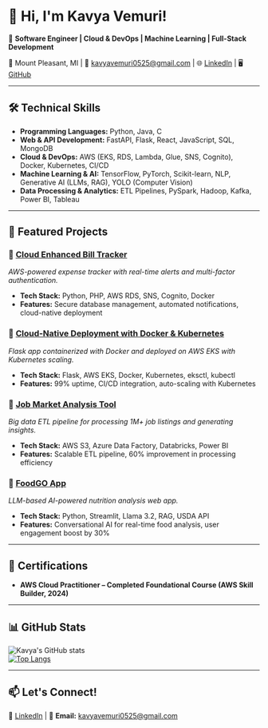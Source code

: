 

<!--
**Kavyavemuri25/Kavyavemuri25** is a ✨ _special_ ✨ repository because its `README.md` (this file) appears on your GitHub profile.

Here are some ideas to get you started:

- 🔭 I’m currently working on ...
- 🌱 I’m currently learning ...
- 👯 I’m looking to collaborate on ...
- 🤔 I’m looking for help with ...
- 💬 Ask me about ...
- 📫 How to reach me: ...
- 😄 Pronouns: ...
- ⚡ Fun fact: ...
-->

# 👋 Hi, I'm Kavya Vemuri!  
🚀 **Software Engineer | Cloud & DevOps | Machine Learning | Full-Stack Development**  

📍 Mount Pleasant, MI | 📧 kavyavemuri0525@gmail.com | 🌐 [LinkedIn](https://www.linkedin.com/in/kavya-vemuri25/) | 🖥️ [GitHub](https://github.com/Kavyavemuri25)  

---

## 🛠️ Technical Skills  

- **Programming Languages:** Python, Java, C  
- **Web & API Development:** FastAPI, Flask, React, JavaScript, SQL, MongoDB  
- **Cloud & DevOps:** AWS (EKS, RDS, Lambda, Glue, SNS, Cognito), Docker, Kubernetes, CI/CD  
- **Machine Learning & AI:** TensorFlow, PyTorch, Scikit-learn, NLP, Generative AI (LLMs, RAG), YOLO (Computer Vision)  
- **Data Processing & Analytics:** ETL Pipelines, PySpark, Hadoop, Kafka, Power BI, Tableau  

---

## 📌 Featured Projects  

### 🔹 [Cloud Enhanced Bill Tracker](https://github.com/Kavyavemuri25/cloud-bill-tracker)  
*AWS-powered expense tracker with real-time alerts and multi-factor authentication.*  
- **Tech Stack:** Python, PHP, AWS RDS, SNS, Cognito, Docker  
- **Features:** Secure database management, automated notifications, cloud-native deployment  

### 🔹 [Cloud-Native Deployment with Docker & Kubernetes](https://github.com/Kavyavemuri25/cloud-native-deployment)  
*Flask app containerized with Docker and deployed on AWS EKS with Kubernetes scaling.*  
- **Tech Stack:** Flask, AWS EKS, Docker, Kubernetes, eksctl, kubectl  
- **Features:** 99% uptime, CI/CD integration, auto-scaling with Kubernetes  

### 🔹 [Job Market Analysis Tool](https://github.com/Kavyavemuri25/Job-Market-ETL-Analytics)  
*Big data ETL pipeline for processing 1M+ job listings and generating insights.*  
- **Tech Stack:** AWS S3, Azure Data Factory, Databricks, Power BI  
- **Features:** Scalable ETL pipeline, 60% improvement in processing efficiency  

### 🔹 [FoodGO App](https://github.com/Kavyavemuri25/FoodGO-LLM-RAG-App)  
*LLM-based AI-powered nutrition analysis web app.*  
- **Tech Stack:** Python, Streamlit, Llama 3.2, RAG, USDA API  
- **Features:** Conversational AI for real-time food analysis, user engagement boost by 30%  

---

## 📜 Certifications  
- **AWS Cloud Practitioner – Completed Foundational Course (AWS Skill Builder, 2024)**  

---

## 📊 GitHub Stats  

![Kavya's GitHub stats](https://github-readme-stats.vercel.app/api?username=Kavyavemuri25&show_icons=true&theme=radical)  
[![Top Langs](https://github-readme-stats.vercel.app/api/top-langs/?username=Kavyavemuri25&layout=compact&theme=radical)](https://github.com/anuraghazra/github-readme-stats)  

---

## 📫 Let's Connect!  
💼 [LinkedIn](https://www.linkedin.com/in/kavya-vemuri25/) | 📧 **Email:** kavyavemuri0525@gmail.com  
